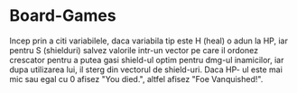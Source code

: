 # Board-Games
Incep prin a citi variabilele, daca variabila tip este H (heal) o adun
la HP, iar pentru S (shielduri) salvez valorile intr-un vector pe care
il ordonez crescator pentru a putea gasi shield-ul optim pentru dmg-ul
inamicilor, iar dupa utilizarea lui, il sterg din vectorul de shield-uri.
Daca HP- ul este mai mic sau egal cu 0 afisez "You died.", altfel
afisez "Foe Vanquished!".
